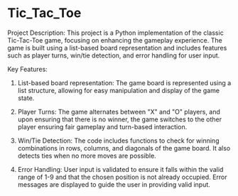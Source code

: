 # Tic_Tac_Toe
Project Description:
This project is a Python implementation of the classic Tic-Tac-Toe game, focusing on enhancing the gameplay experience. The game is built using a list-based board representation and includes features such as player turns, win/tie detection, and error handling for user input.

Key Features:
1. List-based board representation: The game board is represented using a list structure, allowing for easy manipulation and display of the game state.

2. Player Turns: The game alternates between "X" and "O" players, and upon ensuring that there is no winner, the game switches to the other player ensuring fair gameplay and turn-based interaction.

3. Win/Tie Detection: The code includes functions to check for winning combinations in rows, columns, and diagonals of the game board. It also detects ties when no more moves are possible.

4. Error Handling: User input is validated to ensure it falls within the valid range of 1-9 and that the chosen position is not already occupied. Error messages are displayed to guide the user in providing valid input.
